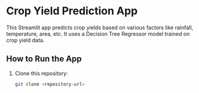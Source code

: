 # Crop Yield Prediction App

This Streamlit app predicts crop yields based on various factors like rainfall, temperature, area, etc. It uses a Decision Tree Regressor model trained on crop yield data.

## How to Run the App

1. Clone this repository:
   ```bash
   git clone <repository-url>
